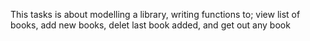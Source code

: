 This tasks is about modelling a library, writing functions to; view list of books, add new books, delet last book added, and get out any book

